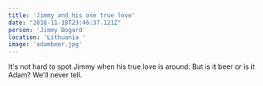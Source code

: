 ```yaml
---
title: 'Jimmy and his one true love'
date: "2018-11-18T23:46:37.121Z"
person: 'Jimmy Bogard'
location: 'Lithuania '
image: 'adambeer.jpg'
---
```


It's not hard to spot Jimmy when his true love is around. But is it beer or is it Adam? We'll never tell.
